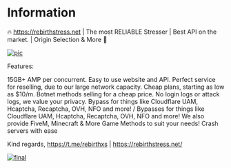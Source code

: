 # Information
🔥 https://rebirthstress.net | The most RELIABLE Stresser | Best API on the market. | Origin Selection & More 🚰

<a href="https://rebirthstress.net?github"><img src="https://i.ibb.co/KctKCvCK/new.png" alt="pic" border="0"></a>

Features:

15GB+ AMP per concurrent.
Easy to use website and API.
Perfect service for reselling, due to our large network capacity.
Cheap plans, starting as low as $10/m. Botnet methods selling for a cheap price.
No login logs or attack logs, we value your privacy. 
Bypass for things like Cloudflare UAM, Hcaptcha, Recaptcha, OVH, NFO and more! / Bypasses for things like Cloudflare UAM, Hcaptcha, Recaptcha, OVH, NFO and more!
We also provide FiveM, Minecraft & More Game Methods to suit your needs! Crash servers with ease

Kind regards, https://t.me/rebirthxs | https://rebirthstress.net/

<a href="https://rebirthstress.net?github"><img src="https://i.ibb.co/h1rJ0rhz/final.gif" alt="final" border="0"></a>